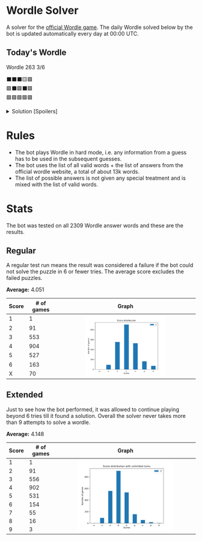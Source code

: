 # Wordle Solver

A solver for the [official Wordle game](https://www.nytimes.com/games/wordle/index.html). The daily Wordle solved below by the bot is updated automatically every day at 00:00 UTC.

## Today's Wordle

Wordle 263 3/6

⬛⬛⬛🟨🟩 <br>
🟩⬛🟩⬛🟩 <br>
🟩🟩🟩🟩🟩 <br>

<details>
<summary>Solution [Spoilers]</summary>

Answer: `SWEET`
<pre>
FIRST
SPENT
SWEET
</pre>


</details>

# Rules

-   The bot plays Wordle in hard mode, i.e. any information from a guess has to be used in the subsequent guesses.
-   The bot uses the list of all valid words + the list of answers from the official wordle website, a total of about 13k words.
-   The list of possible answers is not given any special treatment and is mixed with the list of valid words.

# Stats

The bot was tested on all 2309 Wordle answer words and these are the results.

## Regular

A regular test run means the result was considered a failure if the bot could not solve the puzzle in 6 or fewer tries. The average score excludes the failed puzzles.

**Average:** 4.051

<table>
    <thead>
        <tr>
            <th>Score</th>
            <th># of games</th>
            <th>Graph</th>
        </tr>
    </thead>
    <tbody style="object-fit: contain">
        <tr>
            <td>1</td>
            <td>1</td>
            <td rowspan=7 align="center"><img src="https://github.com/Aveek-Saha/wordle-solver/blob/master/graphs/analysis.png" width="60%"></img></td>
        </tr>
        <tr>
            <td>2</td>
            <td>91</td>
        </tr>
        <tr>
            <td >3</td>
            <td>553</td>
        </tr>
        <tr>
            <td>4</td>
            <td>904</td>
        </tr>
        <tr>
            <td>5</td>
            <td>527</td>
        </tr>
        <tr>
            <td>6</td>
            <td>163</td>
        </tr>
        <tr>
            <td>X</td>
            <td>70</td>
        </tr>
    </tbody>
</table>

## Extended

Just to see how the bot performed, it was allowed to continue playing beyond 6 tries till it found a solution. Overall the solver never takes more than 9 attempts to solve a wordle.

**Average:** 4.148

<table>
    <thead>
        <tr>
            <th>Score</th>
            <th># of games</th>
            <th>Graph</th>
        </tr>
    </thead>
    <tbody style="object-fit: contain">
        <tr>
            <td>1</td>
            <td>1</td>
            <td rowspan=9 align="center"><img src="https://github.com/Aveek-Saha/wordle-solver/blob/master/graphs/analysis_unlimited.png" width="70%"></img></td>
        </tr>
        <tr>
            <td>2</td>
            <td>91</td>
        </tr>
        <tr>
            <td >3</td>
            <td>556</td>
        </tr>
        <tr>
            <td>4</td>
            <td>902</td>
        </tr>
        <tr>
            <td>5</td>
            <td>531</td>
        </tr>
        <tr>
            <td>6</td>
            <td>154</td>
        </tr>
        <tr>
            <td>7</td>
            <td>55</td>
        </tr>
        <tr>
            <td>8</td>
            <td>16</td>
        </tr>
        <tr>
            <td>9</td>
            <td>3</td>
        </tr>
    </tbody>
</table>
